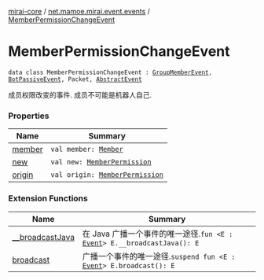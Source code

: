 [mirai-core](../../index.md) / [net.mamoe.mirai.event.events](../index.md) / [MemberPermissionChangeEvent](./index.md)

# MemberPermissionChangeEvent

`data class MemberPermissionChangeEvent : `[`GroupMemberEvent`](../-group-member-event/index.md)`, `[`BotPassiveEvent`](../-bot-passive-event.md)`, Packet, `[`AbstractEvent`](../../net.mamoe.mirai.event/-abstract-event/index.md)

成员权限改变的事件. 成员不可能是机器人自己.

### Properties

| Name | Summary |
|---|---|
| [member](member.md) | `val member: `[`Member`](../../net.mamoe.mirai.contact/-member/index.md) |
| [new](new.md) | `val new: `[`MemberPermission`](../../net.mamoe.mirai.contact/-member-permission/index.md) |
| [origin](origin.md) | `val origin: `[`MemberPermission`](../../net.mamoe.mirai.contact/-member-permission/index.md) |

### Extension Functions

| Name | Summary |
|---|---|
| [__broadcastJava](../../net.mamoe.mirai.event/__broadcast-java.md) | 在 Java 广播一个事件的唯一途径.`fun <E : `[`Event`](../../net.mamoe.mirai.event/-event/index.md)`> E.__broadcastJava(): E` |
| [broadcast](../../net.mamoe.mirai.event/broadcast.md) | 广播一个事件的唯一途径.`suspend fun <E : `[`Event`](../../net.mamoe.mirai.event/-event/index.md)`> E.broadcast(): E` |
